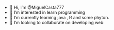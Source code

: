 - 👋 Hi, I’m @MiguelCasta777
- 👀 I’m interested in learn programming 
- 🌱 I’m currently learning java , R and some phyton.
- 💞️ I’m looking to collaborate on developing web


<!---
MiguelCasta777/MiguelCasta777 is a ✨ special ✨ repository because its `README.md` (this file) appears on your GitHub profile.
You can click the Preview link to take a look at your changes.
--->
